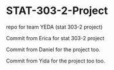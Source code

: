 # STAT-303-2-Project
repo for team YEDA (stat 303-2 project)

Commit from Erica for stat 303-2 project

Commit from Daniel for the project too.

Commit from Yida for the project too too.
